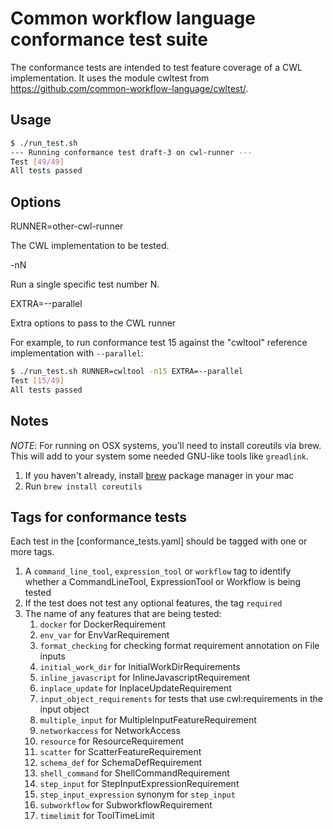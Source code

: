 # Common workflow language conformance test suite

The conformance tests are intended to test feature coverage of a CWL
implementation.  It uses the module cwltest from https://github.com/common-workflow-language/cwltest/.

## Usage

```bash
$ ./run_test.sh
--- Running conformance test draft-3 on cwl-runner ---
Test [49/49]
All tests passed
```


## Options

RUNNER=other-cwl-runner

The CWL implementation to be tested.

-nN

Run a single specific test number N.

EXTRA=--parallel

Extra options to pass to the CWL runner

For example, to run conformance test 15 against the "cwltool"
reference implementation with `--parallel`:

```bash
$ ./run_test.sh RUNNER=cwltool -n15 EXTRA=--parallel
Test [15/49]
All tests passed
```

## Notes

_NOTE_: For running on OSX systems, you'll need to install coreutils via brew. This will add to your
system some needed GNU-like tools like `greadlink`.

1. If you haven't already, install [brew](http://brew.sh/) package manager in your mac
2. Run `brew install coreutils`

## Tags for conformance tests

Each test in the [conformance_tests.yaml] should be tagged with one or more tags.

1. A `command_line_tool`, `expression_tool` or `workflow` tag to identify whether a CommandLineTool, ExpressionTool
   or Workflow is being tested
2. If the test does not test any optional features, the tag `required`
3. The name of any features that are being tested:
    1. `docker` for DockerRequirement
    2. `env_var` for EnvVarRequirement
    3. `format_checking` for checking format requirement annotation on File inputs
    4. `initial_work_dir` for InitialWorkDirRequirements
    5. `inline_javascript` for InlineJavascriptRequirement
    6. `inplace_update` for InplaceUpdateRequirement
    7. `input_object_requirements` for tests that use cwl:requirements in the input object
    8. `multiple_input` for MultipleInputFeatureRequirement
    9. `networkaccess` for NetworkAccess
    10. `resource` for ResourceRequirement
    11. `scatter` for ScatterFeatureRequirement
    12. `schema_def` for SchemaDefRequirement
    13. `shell_command` for ShellCommandRequirement
    14. `step_input` for StepInputExpressionRequirement
    15. `step_input_expression` synonym for `step_input`
    16. `subworkflow` for SubworkflowRequirement
    17. `timelimit` for ToolTimeLimit
